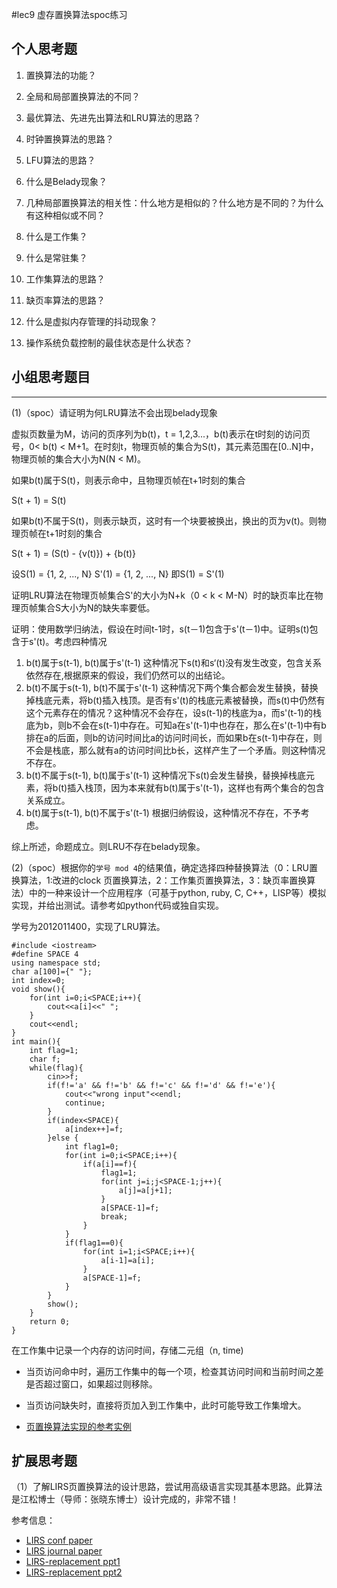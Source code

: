 #lec9 虚存置换算法spoc练习

## 个人思考题
1. 置换算法的功能？

2. 全局和局部置换算法的不同？

3. 最优算法、先进先出算法和LRU算法的思路？

4. 时钟置换算法的思路？

5. LFU算法的思路？

6. 什么是Belady现象？

7. 几种局部置换算法的相关性：什么地方是相似的？什么地方是不同的？为什么有这种相似或不同？

8. 什么是工作集？

9. 什么是常驻集？

10. 工作集算法的思路？

11. 缺页率算法的思路？

12. 什么是虚拟内存管理的抖动现象？

13. 操作系统负载控制的最佳状态是什么状态？

## 小组思考题目

----
(1)（spoc）请证明为何LRU算法不会出现belady现象

虚拟页数量为M，访问的页序列为b(t)，t = 1,2,3...，b(t)表示在t时刻的访问页号，0< b(t) < M+1。在时刻t，物理页帧的集合为S(t)，其元素范围在[0..N]中，物理页帧的集合大小为N(N < M)。

如果b(t)属于S(t)，则表示命中，且物理页帧在t+1时刻的集合

S(t + 1) = S(t)

如果b(t)不属于S(t)，则表示缺页，这时有一个块要被换出，换出的页为v(t)。则物理页帧在t+1时刻的集合

S(t + 1) = (S(t) - {v(t)}) + {b(t)}

设S(1) = {1, 2, ..., N} S'(1) = {1, 2, ..., N} 即S(1) = S'(1)
 
证明LRU算法在物理页帧集合S'的大小为N+k（0 < k < M-N）时的缺页率比在物理页帧集合S大小为N的缺失率要低。

证明：使用数学归纳法，假设在时间t-1时，s(t－1)包含于s'(t－1)中。证明s(t)包含于s'(t)。考虑四种情况

1. b(t)属于s(t-1), b(t)属于s'(t-1)
  这种情况下s(t)和s‘(t)没有发生改变，包含关系依然存在,根据原来的假设，我们仍然可以的出结论。
2. b(t)不属于s(t-1), b(t)不属于s'(t-1)
   这种情况下两个集合都会发生替换，替换掉栈底元素，将b(t)插入栈顶。是否有s'(t)的栈底元素被替换，而s(t)中仍然有这个元素存在的情况？这种情况不会存在，设s(t-1)的栈底为a，而s'(t-1)的栈底为b，则b不会在s(t-1)中存在。可知a在s'(t-1)中也存在，那么在s'(t-1)中有b排在a的后面，则b的访问时间比a的访问时间长，而如果b在s(t-1)中存在，则不会是栈底，那么就有a的访问时间比b长，这样产生了一个矛盾。则这种情况不存在。
3. b(t)不属于s(t-1), b(t)属于s'(t-1)
   这种情况下s(t)会发生替换，替换掉栈底元素，将b(t)插入栈顶，因为本来就有b(t)属于s'(t-1)，这样也有两个集合的包含关系成立。
4. b(t)属于s(t-1), b(t)不属于s'(t-1)
  根据归纳假设，这种情况不存在，不予考虑。

综上所述，命题成立。则LRU不存在belady现象。

(2)（spoc）根据你的`学号 mod 4`的结果值，确定选择四种替换算法（0：LRU置换算法，1:改进的clock 页置换算法，2：工作集页置换算法，3：缺页率置换算法）中的一种来设计一个应用程序（可基于python, ruby, C, C++，LISP等）模拟实现，并给出测试。请参考如python代码或独自实现。


学号为2012011400，实现了LRU算法。
```
#include <iostream>
#define SPACE 4
using namespace std;
char a[100]={" "};
int index=0;
void show(){
	for(int i=0;i<SPACE;i++){
		cout<<a[i]<<" "; 
	}
	cout<<endl;
}
int main(){
	int flag=1;
	char f;
	while(flag){
		cin>>f;
		if(f!='a' && f!='b' && f!='c' && f!='d' && f!='e'){
			cout<<"wrong input"<<endl;
			continue;
		}
		if(index<SPACE){
			a[index++]=f;
		}else {
			int flag1=0;
			for(int i=0;i<SPACE;i++){
				if(a[i]==f){
					flag1=1;
					for(int j=i;j<SPACE-1;j++){
						a[j]=a[j+1];
					}
					a[SPACE-1]=f;
					break;
				}
			}
			if(flag1==0){
				for(int i=1;i<SPACE;i++){
					a[i-1]=a[i];
				}
				a[SPACE-1]=f;	
			}
		}
		show();
	}
	return 0;
} 
```

在工作集中记录一个内存的访问时间，存储二元组（n, time)
 - 当页访问命中时，遍历工作集中的每一个项，检查其访问时间和当前时间之差是否超过窗口，如果超过则移除。
 - 当页访问缺失时，直接将页加入到工作集中，此时可能导致工作集增大。


 - [页置换算法实现的参考实例](https://github.com/chyyuu/ucore_lab/blob/master/related_info/lab3/page-replacement-policy.py)
 
## 扩展思考题
（1）了解LIRS页置换算法的设计思路，尝试用高级语言实现其基本思路。此算法是江松博士（导师：张晓东博士）设计完成的，非常不错！

参考信息：

 - [LIRS conf paper](http://www.ece.eng.wayne.edu/~sjiang/pubs/papers/jiang02_LIRS.pdf)
 - [LIRS journal paper](http://www.ece.eng.wayne.edu/~sjiang/pubs/papers/jiang05_LIRS.pdf)
 - [LIRS-replacement ppt1](http://dragonstar.ict.ac.cn/course_09/XD_Zhang/(6)-LIRS-replacement.pdf)
 - [LIRS-replacement ppt2](http://www.ece.eng.wayne.edu/~sjiang/Projects/LIRS/sig02.ppt)
